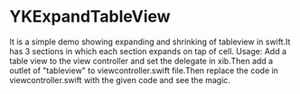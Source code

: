# YKExpandTableView
It is a simple demo showing expanding and shrinking of tableview in swift.It has 3 sections in which each section expands on tap of cell.
Usage:
Add a table view to the view controller and set the delegate in xib.Then add a outlet of "tableview" to viewcontroller.swift file.Then replace the code in viewcontroller.swift with the given code and see the magic.
